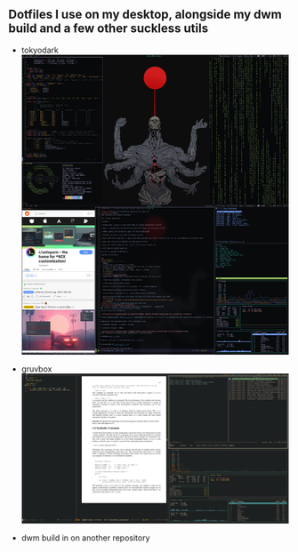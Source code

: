 ## Dotfiles I use on my desktop, alongside my dwm build and a few other suckless utils

* tokyodark
![tokyodark](./tokyodark/rice.png)

* gruvbox
![gruvbox](./gruvbox/rice.png)

* dwm build in on another repository
